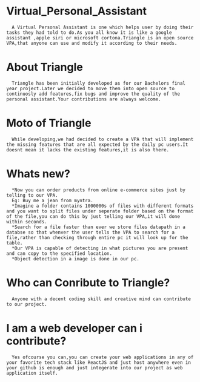 # Virtual_Personal_Assistant
      A Virtual Personal Assistant is one which helps user by doing their tasks they had told to do.As you all know it is like a google assistant ,apple siri or microsoft cortona.Triangle is an open source VPA,that anyone can use and modify it according to their needs.
      
# About Triangle
      Triangle has been initially developed as for our Bachelors final year project.Later we decided to move them into open source to continuosly add features,fix bugs and improve the quality of the personal assistant.Your contributions are always welcome.
      
# Moto of Triangle
      While developing,we had decided to create a VPA that will implement the missing features that are all expected by the daily pc users.It doesnt mean it lacks the existing features,it is also there.
      
# Whats new?
      *Now you can order products from online e-commerce sites just by telling to our VPA.
      Eg: Buy me a jean from myntra.
      *Imagine a folder contains 1000000s of files with different formats and you want to split files under seperate folder based on the format of the file,you can do this by just telling our VPA,it will done within seconds.
      *Search for a file faster than ever we store files datapath in a databse so that whenver the user tells the VPA to search for a file,rather than checking through entire pc it will look up for the table.
      *Our VPA is capable of detecting in what pictures you are present and can copy to the specified location.
      *Object detection in a image is done in our pc.

# Who can Conribute to Triangle?
      Anyone with a decent coding skill and creative mind can contribute to our project.
      
# I am a web developer can i contribute?
      Yes ofcourse you can,you can create your web applications in any of your favorite tech stack like ReactJS and just host anywhere even in your github is enough and just integerate into our project as web application itself.
